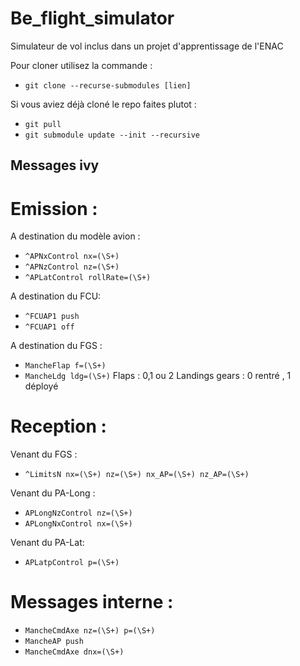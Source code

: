 # Be_flight_simulator
Simulateur de vol inclus dans un projet d'apprentissage de l'ENAC

Pour cloner utilisez la commande : 
+ `git clone --recurse-submodules [lien]`

Si vous aviez déjà cloné le repo faites plutot : 
+ `git pull`
+ `git submodule update --init --recursive`

## Messages ivy

# Emission :

A destination du modèle avion :
- `^APNxControl nx=(\S+)`
- `^APNzControl nz=(\S+)`
- `^APLatControl rollRate=(\S+)`

A destination du FCU:
- `^FCUAP1 push`
- `^FCUAP1 off`

A destination du FGS : 
+ `MancheFlap f=(\S+)`
+ `MancheLdg ldg=(\S+)` 
Flaps : 0,1 ou 2
Landings gears : 0 rentré , 1 déployé 

# Reception :

Venant du FGS :
+ `^LimitsN nx=(\S+) nz=(\S+) nx_AP=(\S+) nz_AP=(\S+)`

Venant du PA-Long : 
+ `APLongNzControl nz=(\S+)`
+ `APLongNxControl nx=(\S+)`

Venant du PA-Lat:
+ `APLatpControl p=(\S+)`

# Messages interne :
+ `MancheCmdAxe nz=(\S+) p=(\S+)`
+ `MancheAP push`
+ `MancheCmdAxe dnx=(\S+)`